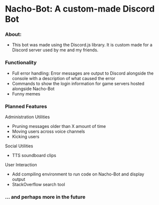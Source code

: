 <h1> Nacho-Bot: A custom-made Discord Bot</h1>
<h3> About: </h3>
<p>
<ul>
<li> This bot was made using the Discord.js library. It is custom made for a Discord server used by me and my friends. </li>
</ul>
</p>
<h3> Functionality </h3>
<p>
<ul>
<li> Full error handling: Error messages are output to Discord alongside the console with a description of what caused the error </li>
<li> Commands to show the login information for game servers hosted alongside Nacho-Bot </li>
<li> Funny memes </li>
</ul>
</p>
<h3> Planned Features </h3>
<p>
Administration Utilities
<ul>
<li> Pruning messages older than X amount of time </li>
<li> Moving users across voice channels </li>
<li> Kicking users </li>
</ul>
Social Utilities
<ul>
<li> TTS soundboard clips </li>
</ul>
User Interaction
<ul>
<li> Add compiling environment to run code on Nacho-Bot and display output </li>
<li> StackOverflow search tool </li>
</ul>

<h3>... and perhaps more in the future</h3>
